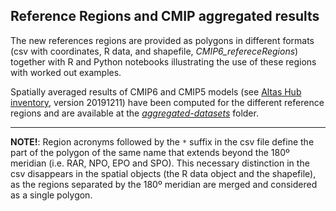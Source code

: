 ## Reference Regions and CMIP aggregated results

The new references regions are provided as polygons in different formats (csv with coordinates, R data, and shapefile, *CMIP6_refereceRegions*) together with R and Python notebooks illustrating the use of these regions with worked out examples.

Spatially averaged results of CMIP6 and CMIP5 models (see [Altas Hub inventory](https://github.com/SantanderMetGroup/IPCC-Atlas/tree/devel/AtlasHub-inventory), version 20191211) have been computed for the different reference regions and are available at the [*aggregated-datasets*](https://github.com/SantanderMetGroup/ATLAS/tree/devel/aggregated-datasets) folder. 

***
**NOTE!**: Region acronyms followed by the `*` suffix in the csv file define the part of the polygon of the same name that extends beyond the 180º meridian (i.e. RAR, NPO, EPO and SPO). This necessary distinction in the csv disappears in the spatial objects (the R data object and the shapefile), as the regions separated by the 180º meridian are merged and considered as a single polygon.
